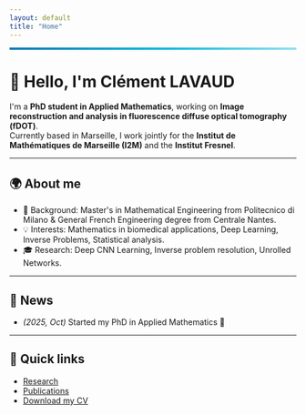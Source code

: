 ```yaml
---
layout: default
title: "Home"
---
```


<div style="height:4px;background:linear-gradient(90deg,#0077b6,#00b4d8,#90e0ef);margin-bottom:2rem;"></div>

# 👋 Hello, I'm Clément LAVAUD

I'm a **PhD student in Applied Mathematics**, working on **Image reconstruction and analysis in fluorescence diffuse optical tomography (fDOT)**.  
Currently based in Marseille, I work jointly for the **Institut de Mathématiques de Marseille (I2M)** and the **Institut Fresnel**.

---

## 🌍 About me
- 🧠 Background: Master's in Mathematical Engineering from Politecnico di Milano & General French Engineering degree from Centrale Nantes.  
- 💡 Interests: Mathematics in biomedical applications, Deep Learning, Inverse Problems, Statistical analysis.  
- 🎓 Research: Deep CNN Learning, Inverse problem resolution, Unrolled Networks.

---

## 🧾 News
- *(2025, Oct)* Started my PhD in Applied Mathematics 🎉  

---

## 🔗 Quick links
- [Research](research)  
- [Publications](publications)  
- [Download my CV](assets/cv.pdf)
